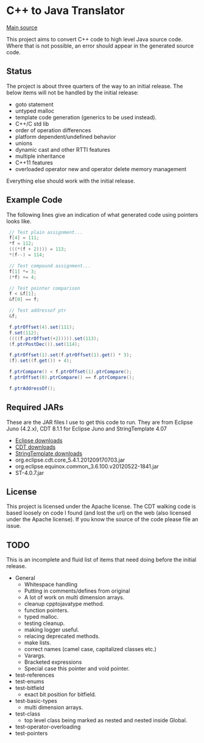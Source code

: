 C++ to Java Translator
======================

[Main source](/src/com/github/danfickle/cpptojavasourceconverter)

This project aims to convert C++ code to high level Java source code. Where that is not possible, an error should appear in the generated source code.

Status
------
The project is about three quarters of the way to an initial release. The below items will not be handled by the initial release:
+ goto statement
+ untyped malloc
+ template code generation (generics to be used instead).
+ C++/C std lib
+ order of operation differences
+ platform dependent/undefined behavior
+ unions
+ dynamic cast and other RTTI features
+ multiple inheritance
+ C++11 features
+ overloaded operator new and operator delete memory management

Everything else should work with the initial release.

Example Code
------------
The following lines give an indication of what generated code using pointers looks like.

````cpp
 // Test plain assignment...
 f[4] = 111;
 *f = 112;
 (((*(f + 2)))) = 113;
 *(f--) = 114;

 // Test compound assignment...
 f[1] *= 3;
 (*f) += 4;

 // Test pointer comparison
 f < &f[1];
 &f[0] == f;

 // Test addressof ptr
 &f;
````

````java
 f.ptrOffset(4).set(111);
 f.set(112);
 ((((f.ptrOffset(+2))))).set(113);
 (f.ptrPostDec()).set(114);

 f.ptrOffset(1).set(f.ptrOffset(1).get() * 3);
 (f).set((f.get()) + 4);

 f.ptrCompare() < f.ptrOffset(1).ptrCompare();
 f.ptrOffset(0).ptrCompare() == f.ptrCompare();

 f.ptrAddressOf();
````

Required JARs
-------------
These are the JAR files I use to get this code to run.
They are from Eclipse Juno (4.2.x), CDT 8.1.1 for Eclipse Juno and StringTemplate 4.07

+ [Eclipse downloads](http://www.eclipse.org/downloads/)
+ [CDT downloads](http://www.eclipse.org/cdt/downloads.php)
+ [StringTemplate downloads](http://stringtemplate.org/download.html)
+ org.eclipse.cdt.core_5.4.1.201209170703.jar
+ org.eclipse.equinox.common_3.6.100.v20120522-1841.jar
+ ST-4.0.7.jar

License
-------
This project is licensed under the Apache license. The CDT walking code is based loosely on code I found (and lost the url) on the web (also licensed under the Apache license). If you know the source of the code please file an issue.

TODO
----
This is an incomplete and fluid list of items that need doing before the initial release.

+ General
  + Whitespace handling
  + Putting in comments/defines from original
  + A lot of work on multi dimension arrays.
  + cleanup cpptojavatype method.
  + function pointers.
  + typed malloc.
  + testing cleanup.
  + making logger useful.
  + relacing deprecated methods.
  + make lists.
  + correct names (camel case, capitalized classes etc.)
  + Varargs.
  + Bracketed expressions
  + Special case this pointer and void pointer.
+ test-references
+ test-enums
+ test-bitfield
  + exact bit position for bitfield.
+ test-basic-types
  + multi dimension arrays.
+ test-class
  + top level class being marked as nested and nested inside Global.
+ test-operator-overloading
+ test-pointers

